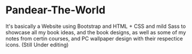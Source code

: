 # Pandear-The-World
It's basically a Website using Bootstrap and HTML + CSS and mild Sass to showcase all my book ideas, and the book designs, as well as some of my notes from certin courses, and PC wallpaper design with their respectice icons. (Still Under editing)
